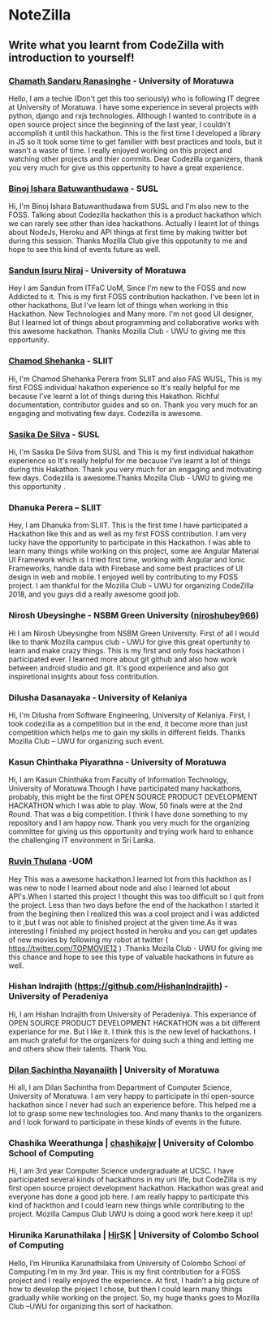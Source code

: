 ﻿# NoteZilla

## Write what you learnt from CodeZilla with introduction to yourself!

### [Chamath Sandaru Ranasinghe](https://github.com/rexzing) - University of Moratuwa 

Hello, I am a techie (Don't get this too seriously) who is following IT degree at University of Moratuwa. I have some experience in several projects with python, django and rxjs technologies. Although I wanted to contribute in a open source project since the beginning of the last year, I couldn't accomplish it until this hackathon. This is the first time I developed a library in JS so it took some time to get familier with best practices and tools, but it wasn't a waste of time. I really enjoyed working on this project and watching other projects and thier commits. Dear Codezilla organizers, thank you very much for give us this oppertunity to have a great experience. 

### [Binoj Ishara Batuwanthudawa](https://github.com/BinojBI) - SUSL 
Hi, I'm Binoj Ishara Batuwanthudawa from SUSL and I'm also new to the FOSS. Talking about Codezilla hackathon this is a product hackathon which we can rarely see other than idea hackathons. Actually I learnt lot of things about NodeJs, Heroku and API things at first time by making twitter bot during this session. Thanks Mozilla Club give this oppotunity to me and hope to see this kind of events future as well.

### [Sandun Isuru Niraj](https://github.com/Sandun-Isuru-Niraj) - University of Moratuwa

Hey I am Sandun from ITFaC UoM, Since I'm new to the FOSS and now Addicted to it. This is my first FOSS contribution hackathon. I've been lot in other hackathons, But I've learn lot of things when working in this Hackathon. New Technologies and Many more. I'm not good UI designer, But I learned lot of things about programming and collaborative works with this awesome hackathon. Thanks Mozilla Club - UWU to giving me this opportunity.


### [Chamod Shehanka](https://github.com/Shehanka) - SLIIT 
Hi, I'm Chamod Shehanka Perera from SLIIT and also FAS WUSL, This is my first FOSS individual hakathon experience so It's really helpful for me because I've learnt a lot of things during this Hakathon. Richful documentation,  contributor guides and so on. Thank you very much for an engaging and motivating few days. Codezilla is awesome.


### [Sasika De Silva](https://github.com/sasikadesilva) - SUSL 
Hi, I'm Sasika De Silva from SUSL and This is my first individual hakathon experience so It's really helpful for me because I've learnt a lot of things during this Hakathon. Thank you very much for an engaging and motivating few days. Codezilla is awesome.Thanks Mozilla Club - UWU to giving me this opportunity .


### Dhanuka Perera – SLIIT

Hey, I am Dhanuka from SLIIT. This is the first time I have participated a Hackathon like this and as well as my first FOSS contribution. I am very lucky have the opportunity to participate in this Hackathon. I was able to learn many things while working on this project, some are Angular Material UI Framework which is I tried first time, working with Angular and Ionic Frameworks, handle data with Firebase and some best practices of UI design in web and mobile. I enjoyed well by contributing to my FOSS project. I am thankful for the Mozilla Club – UWU for organizing CodeZilla 2018, and you guys did a really awesome good job. 


### Nirosh Ubeysinghe - NSBM Green University (<a href="https://github.com/niroshubey966">niroshubey966</a>)

Hi I am Nirosh Ubeysinghe from NSBM Green University. First of all I would like to thank Mozilla campus club - UWU for give this great opertunity to learn and make crazy things. This is my first and only foss hackathon I participated ever. I learned more about git github and also how work between android studio and git. It's good experience and also got inspiretional insights about foss contribution.


### Dilusha Dasanayaka - University of Kelaniya

Hi, I'm Dilusha from Software Engineering, University of Kelaniya. First, I took codezilla as a competition but in the end, it become more than just competition which helps me to gain my skills in different fields. Thanks Mozilla Club – UWU for organizing such event.


### Kasun Chinthaka Piyarathna - University of Moratuwa

Hi, I am Kasun Chinthaka from Faculty of Information Technology, University of Moratuwa.Though I have participated many hackathons, probably, this might be the first OPEN SOURCE PRODUCT DEVELOPMENT HACKATHON which I was able to play. Wow, 50 finals were at the 2nd Round. That was a big competition. I think I have done something to my repository and I am happy now. Thank you very much for the organizing committee for giving us this opportunity and trying work hard to enhance the challenging IT environment in Sri Lanka. 


### [Ruvin Thulana](https://github.com/RuvinT) -UOM

Hey This was a awesome hackathon.I learned lot from this hackthon as I was new to node I learned about node and also I learned lot about API's.When I started this project I thought this was too difficult so I quit from the project. Less than  two days before the end of the hackathon I started it from the begining then I realized this was a cool project and i was addicted to it ,but I was not able to finished project at the given time.As it was interesting I finished my project hosted in heroku and you can get updates of new movies by following my robot at twitter (  https://twitter.com/TOPMOVIE12  ) .Thanks Mozila Club - UWU for giving me this chance and hope to see this type of valuable hackathons in future as well.


### Hishan Indrajith (https://github.com/HishanIndrajith) - University of Peradeniya

Hi, I am Hishan Indrajith from University of Peradeniya. This experiance of OPEN SOURCE PRODUCT DEVELOPMENT HACKATHON was a bit different experiance for me. But I like it. I think this is the new level of hackathons. I am much grateful for the organizers for doing such a thing and letting me and others show their talents. Thank You.

### [Dilan Sachintha Nayanajith](https://github.com/dilanSachi) | University of Moratuwa

Hi all, I am Dilan Sachintha from Department of Computer Science, University of Moratuwa. I am very happy to participate in thi open-source hackathon since I never had such an experience before. This helped me a lot to grasp some new technologies too. And many thanks to the organizers and I look forward to participate in these kinds of events in the future.

### Chashika Weerathunga | [chashikajw](https://github.com/chashikajw) | University of Colombo School of Computing

Hi, I am 3rd year Computer Science undergraduate at UCSC. I have participated several kinds of hackathons in my uni life, but CodeZilla is my first open source project development hackathon. Hackathon was great and everyone has done a good job here. I am really happy to participate this kind of hackthon and I could learn new things while contributing to the project. Mozilla Campus Club UWU is doing a good work here.keep it up! 

### Hirunika Karunathilaka | [HirSK](https://github.com/HirSK) | University of Colombo School of Computing

Hello, I’m Hirunika Karunathilaka from University of Colombo School of Computing.I’m in my 3rd year. This is my first contribution for a FOSS project and I really enjoyed the experience. At first, I hadn’t a big picture of how to develop the project I chose, but then I could learn many things gradually while working on the project. So, my huge thanks goes to Mozilla Club –UWU for organizing this sort of hackathon.



